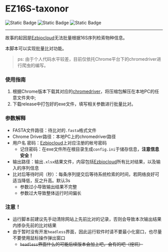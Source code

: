 # EZ16S-taxonor
![Static Badge](https://img.shields.io/badge/Language-Python-green)
![Static Badge](https://img.shields.io/badge/Browser-Chrome-green)
![Static Badge](https://img.shields.io/badge/License-GPL--3.0-blue)

---
故事的起因是[Ezbiocloud](https://www.ezbiocloud.net/identify)无法批量根据16S序列检索物种信息。

本脚本可以实现批量比对功能。

>ps: 由于个人代码水平较差，目前仅依托Chrome平台下的chromedriver进行爬虫的编写。

### 使用指南

1. 根据Chrome版本下载其对应的[chromedriver](https://chromedriver.storage.googleapis.com/index.html)，将压缩包解压在本地PC的任意文件夹中;
2. 下载release中打包好的exe文件，填写相关参数进行批量比对。

### 参数解释

- FASTA文件路径：待比对的`.fasta`格式文件
- Chrome Driver路径：本地PC上的chromedriver路径
- 用户名 密码：[Ezbiocloud](https://www.ezbiocloud.net/identify)上对应注册的帐号密码
    - 记住密码：在exe文件所在根目录生成`config.ini`于储存信息，**注意信息安全！**
- 输出路径：输出`.xlsx`结果文件，内容包括[Ezbiocloud](https://www.ezbiocloud.net/identify)所有比对结果，以及输入的序列信息
- 比对后等待时间（秒）：每条序列提交后等待系统检索的时间，若网络良好可适当降低，反之升高。默认3s
    - 参数过小导致输出结果不完整
    - 参数过大导致整体运行时间偏长

### 注意！
- 运行脚本前建议先手动清除网站上先前比对的记录，否则会导致本次输出结果内掺杂先前的比对结果
- 由于暂时没有开发`headless`界面，因此运行软件时请不要最小化窗口，也尽量不要使用鼠标操作弹出窗口
  - ~~`headless`界面什么的可能后续版本会加上吧，会有的吧（挖坑）~~